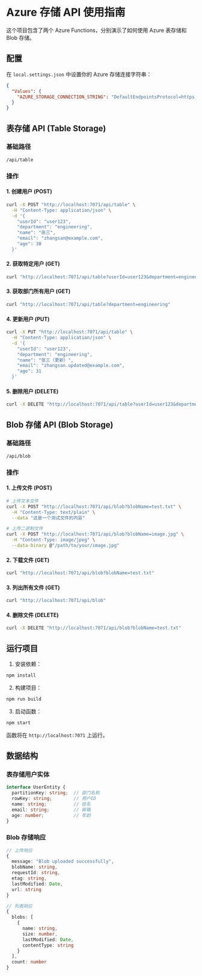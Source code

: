 # Azure 存储 API 使用指南

这个项目包含了两个 Azure Functions，分别演示了如何使用 Azure 表存储和 Blob 存储。

## 配置

在 `local.settings.json` 中设置你的 Azure 存储连接字符串：

```json
{
  "Values": {
    "AZURE_STORAGE_CONNECTION_STRING": "DefaultEndpointsProtocol=https;AccountName=your_account;AccountKey=your_key;EndpointSuffix=core.windows.net"
  }
}
```

## 表存储 API (Table Storage)

### 基础路径
`/api/table`

### 操作

#### 1. 创建用户 (POST)
```bash
curl -X POST "http://localhost:7071/api/table" \
  -H "Content-Type: application/json" \
  -d '{
    "userId": "user123",
    "department": "engineering", 
    "name": "张三",
    "email": "zhangsan@example.com",
    "age": 30
  }'
```

#### 2. 获取特定用户 (GET)
```bash
curl "http://localhost:7071/api/table?userId=user123&department=engineering"
```

#### 3. 获取部门所有用户 (GET)
```bash
curl "http://localhost:7071/api/table?department=engineering"
```

#### 4. 更新用户 (PUT)
```bash
curl -X PUT "http://localhost:7071/api/table" \
  -H "Content-Type: application/json" \
  -d '{
    "userId": "user123",
    "department": "engineering",
    "name": "张三（更新）",
    "email": "zhangsan.updated@example.com",
    "age": 31
  }'
```

#### 5. 删除用户 (DELETE)
```bash
curl -X DELETE "http://localhost:7071/api/table?userId=user123&department=engineering"
```

## Blob 存储 API (Blob Storage)

### 基础路径
`/api/blob`

### 操作

#### 1. 上传文件 (POST)
```bash
# 上传文本文件
curl -X POST "http://localhost:7071/api/blob?blobName=test.txt" \
  -H "Content-Type: text/plain" \
  --data "这是一个测试文件的内容"

# 上传二进制文件
curl -X POST "http://localhost:7071/api/blob?blobName=image.jpg" \
  -H "Content-Type: image/jpeg" \
  --data-binary @"/path/to/your/image.jpg"
```

#### 2. 下载文件 (GET)
```bash
curl "http://localhost:7071/api/blob?blobName=test.txt"
```

#### 3. 列出所有文件 (GET)
```bash
curl "http://localhost:7071/api/blob"
```

#### 4. 删除文件 (DELETE)
```bash
curl -X DELETE "http://localhost:7071/api/blob?blobName=test.txt"
```

## 运行项目

1. 安装依赖：
```bash
npm install
```

2. 构建项目：
```bash
npm run build
```

3. 启动函数：
```bash
npm start
```

函数将在 `http://localhost:7071` 上运行。

## 数据结构

### 表存储用户实体
```typescript
interface UserEntity {
  partitionKey: string;  // 部门名称
  rowKey: string;        // 用户ID
  name: string;          // 姓名
  email: string;         // 邮箱
  age: number;           // 年龄
}
```

### Blob 存储响应
```typescript
// 上传响应
{
  message: "Blob uploaded successfully",
  blobName: string,
  requestId: string,
  etag: string,
  lastModified: Date,
  url: string
}

// 列表响应
{
  blobs: [
    {
      name: string,
      size: number,
      lastModified: Date,
      contentType: string
    }
  ],
  count: number
}
```